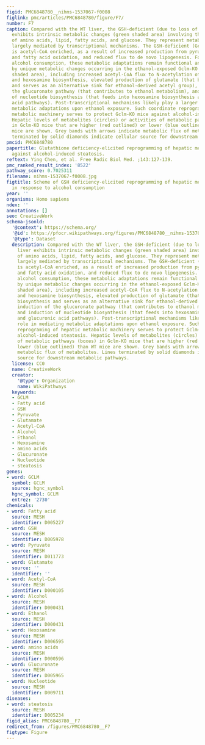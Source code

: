 ```yaml
---
figid: PMC6848780__nihms-1537067-f0008
figlink: pmc/articles/PMC6848780/figure/F7/
number: F7
caption: Compared with the WT liver, the GSH-deficient (due to loss of GCLM) liver
  exhibits intrinsic metabolic changes (green shaded area) involving the metabolism
  of amino acids, lipid, fatty acids, and glucose. They represent metabolic adaptations
  largely mediated by transcriptional mechanisms. The GSH-deficient (Gclm-KO) liver
  is acetyl-CoA enriched, as a result of increased production from pyruvate oxidation
  and fatty acid oxidation, and reduced flux to de novo lipogenesis. Following chronic
  alcohol consumption, these metabolic adaptations remain functional and are supplemented
  by unique metabolic changes occurring in the ethanol-exposed Gclm-KO liver (orange
  shaded area), including increased acetyl-CoA flux to N-acetylation of amino acids
  and hexosamine biosynthesis, elevated production of glutamate (that boosts GSH biosynthesis
  and serves as an alternative sink for ethanol-derived acetyl group), induction of
  the glucuronate pathway (that contributes to ethanol metabolism), and induction
  of nucleotide biosynthesis (that feeds into hexosamine biosynthesis and glucuronic
  acid pathways). Post-transcriptional mechanisms likely play a larger role in mediating
  metabolic adaptations upon ethanol exposure. Such coordinate reprograming of hepatic
  metabolic machinery serves to protect Gclm-KO mice against alcohol-induced steatosis.
  Hepatic levels of metabolites (circles) or activities of metabolic pathways (boxes)
  in Gclm-KO mice that are higher (red outlined) or lower (blue outlined) than WT
  mice are shown. Grey bands with arrows indicate metabolic flux of metabolites. Lines
  terminated by solid diamonds indicate cellular source for downstream metabolic pathways.
pmcid: PMC6848780
papertitle: Glutathione deficiency-elicited reprogramming of hepatic metabolism protects
  against alcohol-induced steatosis.
reftext: Ying Chen, et al. Free Radic Biol Med. ;143:127-139.
pmc_ranked_result_index: '8522'
pathway_score: 0.7025311
filename: nihms-1537067-f0008.jpg
figtitle: Scheme of GSH deficiency-elicited reprogramming of hepatic metabolic machinery
  in response to alcohol consumption
year: ''
organisms: Homo sapiens
ndex: ''
annotations: []
seo: CreativeWork
schema-jsonld:
  '@context': https://schema.org/
  '@id': https://pfocr.wikipathways.org/figures/PMC6848780__nihms-1537067-f0008.html
  '@type': Dataset
  description: Compared with the WT liver, the GSH-deficient (due to loss of GCLM)
    liver exhibits intrinsic metabolic changes (green shaded area) involving the metabolism
    of amino acids, lipid, fatty acids, and glucose. They represent metabolic adaptations
    largely mediated by transcriptional mechanisms. The GSH-deficient (Gclm-KO) liver
    is acetyl-CoA enriched, as a result of increased production from pyruvate oxidation
    and fatty acid oxidation, and reduced flux to de novo lipogenesis. Following chronic
    alcohol consumption, these metabolic adaptations remain functional and are supplemented
    by unique metabolic changes occurring in the ethanol-exposed Gclm-KO liver (orange
    shaded area), including increased acetyl-CoA flux to N-acetylation of amino acids
    and hexosamine biosynthesis, elevated production of glutamate (that boosts GSH
    biosynthesis and serves as an alternative sink for ethanol-derived acetyl group),
    induction of the glucuronate pathway (that contributes to ethanol metabolism),
    and induction of nucleotide biosynthesis (that feeds into hexosamine biosynthesis
    and glucuronic acid pathways). Post-transcriptional mechanisms likely play a larger
    role in mediating metabolic adaptations upon ethanol exposure. Such coordinate
    reprograming of hepatic metabolic machinery serves to protect Gclm-KO mice against
    alcohol-induced steatosis. Hepatic levels of metabolites (circles) or activities
    of metabolic pathways (boxes) in Gclm-KO mice that are higher (red outlined) or
    lower (blue outlined) than WT mice are shown. Grey bands with arrows indicate
    metabolic flux of metabolites. Lines terminated by solid diamonds indicate cellular
    source for downstream metabolic pathways.
  license: CC0
  name: CreativeWork
  creator:
    '@type': Organization
    name: WikiPathways
  keywords:
  - GCLM
  - Fatty acid
  - GSH
  - Pyruvate
  - Glutamate
  - Acetyl-CoA
  - Alcohol
  - Ethanol
  - Hexosamine
  - amino acids
  - Glucuronate
  - Nucleotide
  - steatosis
genes:
- word: GCLM
  symbol: GCLM
  source: hgnc_symbol
  hgnc_symbol: GCLM
  entrez: '2730'
chemicals:
- word: Fatty acid
  source: MESH
  identifier: D005227
- word: GSH
  source: MESH
  identifier: D005978
- word: Pyruvate
  source: MESH
  identifier: D011773
- word: Glutamate
  source: ''
  identifier: ''
- word: Acetyl-CoA
  source: MESH
  identifier: D000105
- word: Alcohol
  source: MESH
  identifier: D000431
- word: Ethanol
  source: MESH
  identifier: D000431
- word: Hexosamine
  source: MESH
  identifier: D006595
- word: amino acids
  source: MESH
  identifier: D000596
- word: Glucuronate
  source: MESH
  identifier: D005965
- word: Nucleotide
  source: MESH
  identifier: D009711
diseases:
- word: steatosis
  source: MESH
  identifier: D005234
figid_alias: PMC6848780__F7
redirect_from: /figures/PMC6848780__F7
figtype: Figure
---
```

